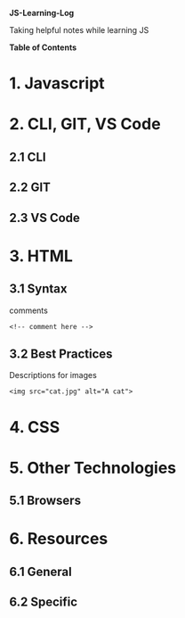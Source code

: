 **JS-Learning-Log**

Taking helpful notes while learning JS

**Table of Contents**

# 1. Javascript

# 2. CLI, GIT, VS Code

## 2.1 CLI

## 2.2 GIT

## 2.3 VS Code

# 3. HTML

## 3.1 Syntax

comments

`<!-- comment here -->`

## 3.2 Best Practices

Descriptions for images

`<img src="cat.jpg" alt="A cat">`

# 4. CSS

# 5. Other Technologies

## 5.1 Browsers

# 6. Resources

## 6.1 General

## 6.2 Specific
